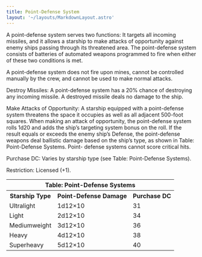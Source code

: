 ```yaml
---
title: Point-Defense System
layout: '~/layouts/MarkdownLayout.astro'
---
```

A point-defense system serves two functions: It targets all incoming missiles,
and it allows a starship to make attacks of opportunity against enemy ships
passing through its threatened area. The point-defense system consists of
batteries of automated weapons programmed to fire when either of these two
conditions is met.

A point-defense system does not fire upon mines, cannot be controlled manually
by the crew, and cannot be used to make normal attacks.

Destroy Missiles: A point-defense system has a 20% chance of destroying any
incoming missile. A destroyed missile deals no damage to the ship.

Make Attacks of Opportunity: A starship equipped with a point-defense system
threatens the space it occupies as well as all adjacent 500-foot squares. When
making an attack of opportunity, the point-defense system rolls 1d20 and adds
the ship’s targeting system bonus on the roll. If the result equals or exceeds
the enemy ship’s Defense, the point-defense weapons deal ballistic damage
based on the ship’s type, as shown in Table: Point-Defense Systems. Point-
defense systems cannot score critical hits.

Purchase DC: Varies by starship type (see Table: Point-Defense Systems).

Restriction: Licensed (+1).


<table> <tr><th colspan="3">Table: Point-Defense Systems</th></tr> <tr><th>Starship Type</th><th>Point-Defense Damage</th><th>Purchase DC</th></tr> <tr><td>Ultralight</td><td>1d12×10</td><td>31</td></tr> <tr class="shaded"><td>Light</td><td>2d12×10</td><td>34</td></tr> <tr><td>Mediumweight</td><td>3d12×10</td><td>36</td></tr> <tr class="shaded"><td>Heavy</td><td>4d12×10</td><td>38</td></tr> <tr><td>Superheavy</td><td>5d12×10</td><td>40</td></tr> </table>



